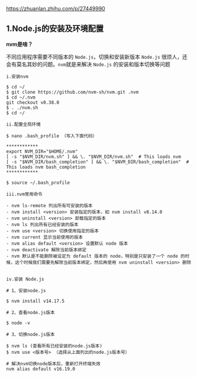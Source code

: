 https://zhuanlan.zhihu.com/p/27449990

## 1.Node.js的安装及环境配置

**nvm是啥？**

不同应用程序需要不同版本的 `Node.js`，切换和安装新版本 `Node.js` 很烦人，还会有莫名其妙的问题。`nvm`就是来解决 `Node.js` 的安装和版本切换等问题



`i.安装nvm`

```shell
$ cd ~/
$ git clone https://github.com/nvm-sh/nvm.git .nvm
$ cd ~/.nvm
git checkout v0.38.0
$ . ./nvm.sh
$ cd ~/
```

`ii.配置全局环境`

```shell
$ nano .bash_profile （写入下面代码）

************
export NVM_DIR="$HOME/.nvm"
[ -s "$NVM_DIR/nvm.sh" ] && \. "$NVM_DIR/nvm.sh"  # This loads nvm
[ -s "$NVM_DIR/bash_completion" ] && \. "$NVM_DIR/bash_completion"  # This loads nvm bash_completion
************

$ source ~/.bash_profile

```

`iii.nvm常用命令`

```shell
- nvm ls-remote 列出所有可安装的版本
- nvm install <version> 安装指定的版本，如 nvm install v8.14.0
- nvm uninstall <version> 卸载指定的版本
- nvm ls 列出所有已经安装的版本
- nvm use <version> 切换使用指定的版本
- nvm current 显示当前使用的版本
- nvm alias default <version> 设置默认 node 版本
- nvm deactivate 解除当前版本绑定
- nvm 默认是不能删除被设定为 default 版本的 node，特别是只安装了一个 node 的时候，这个时候我们需要先解除当前版本绑定，然后再使用 nvm uninstall <version> 删除


```

`iv.安装 Node.js`

```shell
# 1、安装node.js

$ nvm install v14.17.5

# 2、查看node.js版本

$ node -v 

# 3、切换node.js版本

$ nvm ls (查看所有已经安装的node.js版本)
$ nvm use <版本号> （选择从上面列出的node.js版本号）
```

```shell
# 解决nvm切换node版本后，重新打开终端失效
nvm alias default v16.19.0
```


